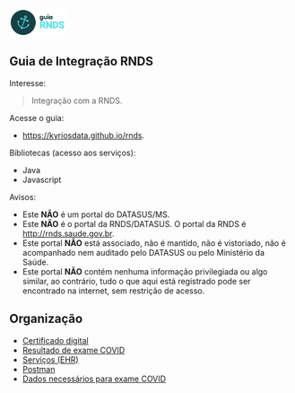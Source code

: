 <img src="./media/guia.png" width="100px">

## Guia de Integração RNDS

Interesse:

> Integração com a RNDS.

Acesse o guia:

- https://kyriosdata.github.io/rnds.

Bibliotecas (acesso aos serviços):

- Java
- Javascript

Avisos:

- Este **NÃO** é um portal do DATASUS/MS.
- Este **NÃO** é o portal da RNDS/DATASUS. O portal da RNDS é http://rnds.saude.gov.br.
- Este portal **NÃO** está associado, não é mantido, não é vistoriado, não é acompanhado nem auditado pelo DATASUS ou pelo Ministério da Saúde.
- Este portal **NÃO** contém nenhuma informação privilegiada ou algo similar, ao contrário, tudo o que aqui está registrado pode ser encontrado na internet, sem restrição de acesso.

## Organização

- [Certificado digital](./documentos/certificado.md)
- [Resultado de exame COVID](./documentos/covid.md)
- [Serviços (EHR)](./documentos/servicos.md)
- [Postman](./documentos/postman.md)
- [Dados necessários para exame COVID](./documentos/tabela-covid.md)
